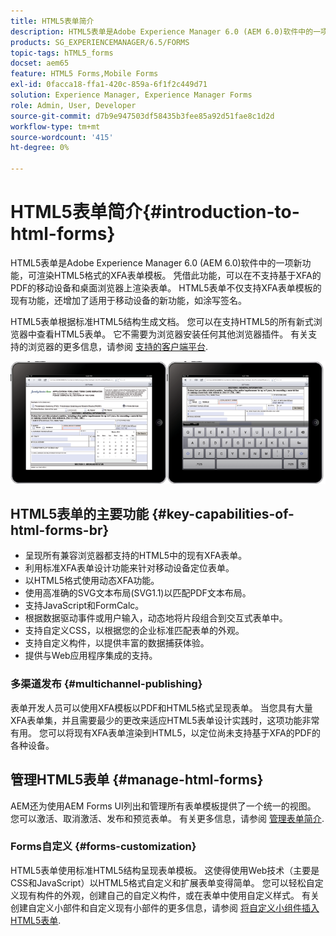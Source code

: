 ```yaml
---
title: HTML5表单简介
description: HTML5表单是Adobe Experience Manager 6.0 (AEM 6.0)软件中的一项新功能，可渲染HTML5格式的XFA表单模板。
products: SG_EXPERIENCEMANAGER/6.5/FORMS
topic-tags: hTML5_forms
docset: aem65
feature: HTML5 Forms,Mobile Forms
exl-id: 0facca18-ffa1-420c-859a-6f1f2c449d71
solution: Experience Manager, Experience Manager Forms
role: Admin, User, Developer
source-git-commit: d7b9e947503df58435b3fee85a92d51fae8c1d2d
workflow-type: tm+mt
source-wordcount: '415'
ht-degree: 0%

---
```


# HTML5表单简介{#introduction-to-html-forms}

HTML5表单是Adobe Experience Manager 6.0 (AEM 6.0)软件中的一项新功能，可渲染HTML5格式的XFA表单模板。 凭借此功能，可以在不支持基于XFA的PDF的移动设备和桌面浏览器上渲染表单。 HTML5表单不仅支持XFA表单模板的现有功能，还增加了适用于移动设备的新功能，如涂写签名。

HTML5表单根据标准HTML5结构生成文档。 您可以在支持HTML5的所有新式浏览器中查看HTML5表单。 它不需要为浏览器安装任何其他浏览器插件。 有关支持的浏览器的更多信息，请参阅 [支持的客户端平台](https://adobe.com/go/learn_aemforms_supportedplatforms_63).

![HTML5表单预览](do-not-localize/mobile_form_on_an_ipad_date_14.png)

## HTML5表单的主要功能 {#key-capabilities-of-html-forms-br}

* 呈现所有兼容浏览器都支持的HTML5中的现有XFA表单。
* 利用标准XFA表单设计功能来针对移动设备定位表单。
* 以HTML5格式使用动态XFA功能。
* 使用高准确的SVG文本布局(SVG1.1)以匹配PDF文本布局。
* 支持JavaScript和FormCalc。
* 根据数据驱动事件或用户输入，动态地将片段组合到交互式表单中。
* 支持自定义CSS，以根据您的企业标准匹配表单的外观。
* 支持自定义构件，以提供丰富的数据捕获体验。
* 提供与Web应用程序集成的支持。

### 多渠道发布 {#multichannel-publishing}

表单开发人员可以使用XFA模板以PDF和HTML5格式呈现表单。 当您具有大量XFA表单集，并且需要最少的更改来适应HTML5表单设计实践时，这项功能非常有用。 您可以将现有XFA表单渲染到HTML5，以定位尚未支持基于XFA的PDF的各种设备。

## 管理HTML5表单 {#manage-html-forms}

AEM还为使用AEM Forms UI列出和管理所有表单模板提供了一个统一的视图。 您可以激活、取消激活、发布和预览表单。 有关更多信息，请参阅 [管理表单简介](../../forms/using/introduction-managing-forms.md).

### Forms自定义 {#forms-customization}

HTML5表单使用标准HTML5结构呈现表单模板。 这使得使用Web技术（主要是CSS和JavaScript）以HTML5格式自定义和扩展表单变得简单。 您可以轻松自定义现有构件的外观，创建自己的自定义构件，或在表单中使用自定义样式。 有关创建自定义小部件和自定义现有小部件的更多信息，请参阅 [将自定义小组件插入HTML5表单](../../forms/using/custom-widgets.md).
